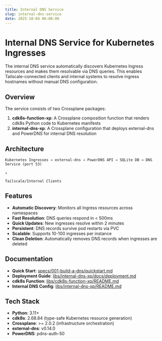 ```yaml
---
title: Internal DNS Service
slug: internal-dns-service
date: 2025-10-04 06:00:00
---
```


# Internal DNS Service for Kubernetes Ingresses

The internal DNS service automatically discovers Kubernetes Ingress resources and makes them resolvable via DNS queries. This enables Tailscale-connected clients and internal systems to resolve ingress hostnames without manual DNS configuration.

## Overview

The service consists of two Crossplane packages:

1. **cdk8s-function-xp**: A Crossplane composition function that renders cdk8s Python code to Kubernetes manifests
2. **internal-dns-xp**: A Crossplane configuration that deploys external-dns and PowerDNS for internal DNS resolution

## Architecture

```
Kubernetes Ingresses → external-dns → PowerDNS API → SQLite DB → DNS Service (port 53)
                                                                        ↓
                                                           Tailscale/Internal Clients
```

## Features

- **Automatic Discovery**: Monitors all Ingress resources across namespaces
- **Fast Resolution**: DNS queries respond in < 500ms
- **Quick Updates**: New ingresses resolve within 2 minutes
- **Persistent**: DNS records survive pod restarts via PVC
- **Scalable**: Supports 10-100 ingresses per instance
- **Clean Deletion**: Automatically removes DNS records when ingresses are deleted

## Documentation

- **Quick Start**: [specs/001-build-a-dns/quickstart.md](../../../specs/001-build-a-dns/quickstart.md)
- **Deployment Guide**: [libs/internal-dns-xp/docs/deployment.md](../../../libs/internal-dns-xp/docs/deployment.md)
- **cdk8s Function**: [libs/cdk8s-function-xp/README.md](../../../libs/cdk8s-function-xp/README.md)
- **Internal DNS Config**: [libs/internal-dns-xp/README.md](../../../libs/internal-dns-xp/README.md)

## Tech Stack

- **Python**: 3.11+
- **cdk8s**: 2.68.84 (type-safe Kubernetes resource generation)
- **Crossplane**: >= 2.0.2 (infrastructure orchestration)
- **external-dns**: v0.14.0
- **PowerDNS**: pdns-auth-50
